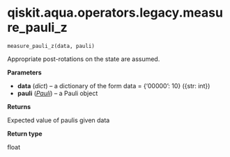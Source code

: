# qiskit.aqua.operators.legacy.measure\_pauli\_z



`measure_pauli_z(data, pauli)`

Appropriate post-rotations on the state are assumed.

**Parameters**

*   **data** (*dict*) – a dictionary of the form data = \{‘00000’: 10} (\{str: int})
*   **pauli** ([*Pauli*](qiskit.quantum_info.Pauli#qiskit.quantum_info.Pauli "qiskit.quantum_info.Pauli")) – a Pauli object

**Returns**

Expected value of paulis given data

**Return type**

float
